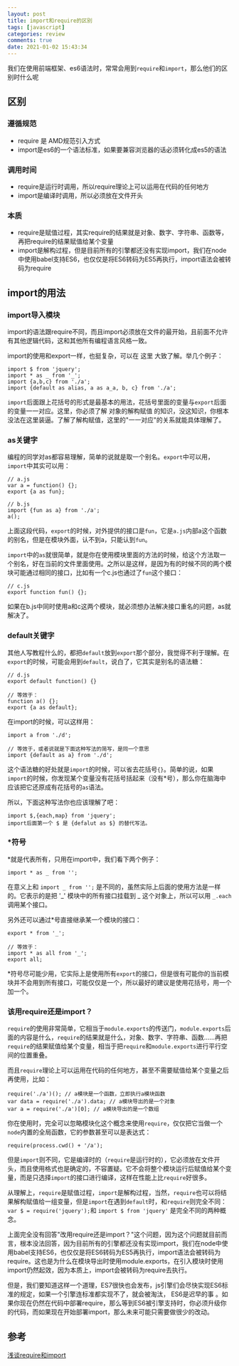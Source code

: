 ```yaml
---
layout: post
title: import和require的区别
tags: [javascript]
categories: review
comments: true
date: 2021-01-02 15:43:34
---
```


我们在使用前端框架、es6语法时，常常会用到`require`和`import`，那么他们的区别时什么呢

<!-- more -->

## 区别
### 遵循规范
* require 是 AMD规范引入方式
* import是es6的一个语法标准，如果要兼容浏览器的话必须转化成es5的语法

### 调用时间
* require是运行时调用，所以require理论上可以运用在代码的任何地方
* import是编译时调用，所以必须放在文件开头

### 本质
* require是赋值过程，其实require的结果就是对象、数字、字符串、函数等，再把require的结果赋值给某个变量
* import是解构过程，但是目前所有的引擎都还没有实现import，我们在node中使用babel支持ES6，也仅仅是将ES6转码为ES5再执行，import语法会被转码为require

## import的用法
### import导入模块
import的语法跟require不同，而且import必须放在文件的最开始，且前面不允许有其他逻辑代码，这和其他所有编程语言风格一致。

import的使用和export一样，也挺复杂，可以在 这里 大致了解。举几个例子：
```
import $ from 'jquery';
import * as _ from '_';
import {a,b,c} from './a';
import {default as alias, a as a_a, b, c} from './a';
```
`import`后面跟上花括号的形式是最基本的用法，花括号里面的变量与`export`后面的变量一一对应。这里，你必须了解 对象的解构赋值 的知识，没这知识，你根本没法在这里装逼。了解了解构赋值，这里的"一一对应"的关系就能具体理解了。

### as关键字
编程的同学对as都容易理解，简单的说就是取一个别名。`export`中可以用，`import`中其实可以用：
```
// a.js
var a = function() {};
export {a as fun};

// b.js
import {fun as a} from './a';
a();
```
上面这段代码，`export`的时候，对外提供的接口是`fun`，它是`a.js`内部a这个函数的别名，但是在模块外面，认不到a，只能认到`fun`。

`import`中的`as`就很简单，就是你在使用模块里面的方法的时候，给这个方法取一个别名，好在当前的文件里面使用。之所以是这样，是因为有的时候不同的两个模块可能通过相同的接口，比如有一个c.js也通过了`fun`这个接口：
```
// c.js
export function fun() {};
```
如果在b.js中同时使用a和c这两个模块，就必须想办法解决接口重名的问题，as就解决了。

### default关键字
其他人写教程什么的，都把`default`放到`export`那个部分，我觉得不利于理解。在`export`的时候，可能会用到`default`，说白了，它其实是别名的语法糖：
```
// d.js
export default function() {}

// 等效于：
function a() {};
export {a as default};
```
在import的时候，可以这样用：
```
import a from './d';

// 等效于，或者说就是下面这种写法的简写，是同一个意思
import {default as a} from './d';
```

这个语法糖的好处就是`import`的时候，可以省去花括号`{}`。简单的说，如果`import`的时候，你发现某个变量没有花括号括起来（没有*号），那么你在脑海中应该把它还原成有花括号的`as`语法。

所以，下面这种写法你也应该理解了吧：
```
import $,{each,map} from 'jquery';
import后面第一个 $ 是 {defalut as $} 的替代写法。
```
### *符号
*就是代表所有，只用在import中，我们看下两个例子：
```
import * as _ from '';
```
在意义上和 `import _ from '';` 是不同的，虽然实际上后面的使用方法是一样的。它表示的是把 '_' 模块中的所有接口挂载到 _ 这个对象上，所以可以用 `_.each` 调用某个接口。

另外还可以通过*号直接继承某一个模块的接口：
```
export * from '_';

// 等效于：
import * as all from '_';
export all;
```
*符号尽可能少用，它实际上是使用所有`export`的接口，但是很有可能你的当前模块并不会用到所有接口，可能仅仅是一个，所以最好的建议是使用花括号，用一个加一个。

### 该用require还是import？
`require`的使用非常简单，它相当于`module.exports`的传送门，`module.exports`后面的内容是什么，`require`的结果就是什么，对象、数字、字符串、函数……再把`require`的结果赋值给某个变量，相当于把`require`和`module.exports`进行平行空间的位置重叠。

而且`require`理论上可以运用在代码的任何地方，甚至不需要赋值给某个变量之后再使用，比如：
```
require('./a')(); // a模块是一个函数，立即执行a模块函数
var data = require('./a').data; // a模块导出的是一个对象
var a = require('./a')[0]; // a模块导出的是一个数组
```
你在使用时，完全可以忽略模块化这个概念来使用`require`，仅仅把它当做一个`node`内置的全局函数，它的参数甚至可以是表达式：
```
require(process.cwd() + '/a');
```
但是`import`则不同，它是编译时的（`require`是运行时的），它必须放在文件开头，而且使用格式也是确定的，不容置疑。它不会将整个模块运行后赋值给某个变量，而是只选择`import`的接口进行编译，这样在性能上比`require`好很多。

从理解上，`require`是赋值过程，`import`是解构过程，当然，`require`也可以将结果解构赋值给一组变量，但是`import`在遇到`default`时，和`require`则完全不同：` var $ = require('jquery'); `和 `import $ from 'jquery'` 是完全不同的两种概念。

上面完全没有回答"改用require还是import？"这个问题，因为这个问题就目前而言，根本没法回答，因为目前所有的引擎都还没有实现import，我们在node中使用babel支持ES6，也仅仅是将ES6转码为ES5再执行，import语法会被转码为require。这也是为什么在模块导出时使用module.exports，在引入模块时使用import仍然起效，因为本质上，import会被转码为require去执行。

但是，我们要知道这样一个道理，ES7很快也会发布，js引擎们会尽快实现ES6标准的规定，如果一个引擎连标准都实现不了，就会被淘汰， ES6是迟早的事 。如果你现在仍然在代码中部署require，那么等到ES6被引擎支持时，你必须升级你的代码，而如果现在开始部署import，那么未来可能只需要做很少的改动。

## 参考
[浅谈require和import](https://blog.csdn.net/weixin_42966484/article/details/82889608)
